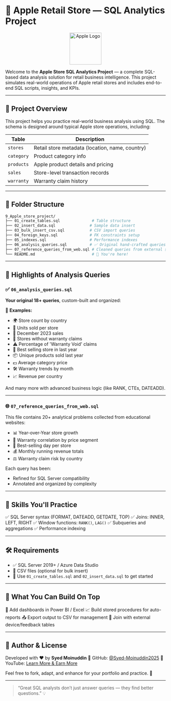 # 🍎 Apple Retail Store — SQL Analytics Project

<p align="center">
  <img src="https://upload.wikimedia.org/wikipedia/commons/f/fa/Apple_logo_black.svg" alt="Apple Logo" width="100">
</p>

Welcome to the **Apple Store SQL Analytics Project** — a complete SQL-based data analysis solution for retail business intelligence. This project simulates real-world operations of Apple retail stores and includes end-to-end SQL scripts, insights, and KPIs.

---

## 🧾 Project Overview

This project helps you practice real-world business analysis using SQL. The schema is designed around typical Apple store operations, including:

| Table      | Description                                     |
| ---------- | ----------------------------------------------- |
| `stores`   | Retail store metadata (location, name, country) |
| `category` | Product category info                           |
| `products` | Apple product details and pricing               |
| `sales`    | Store-level transaction records                 |
| `warranty` | Warranty claim history                          |

---

## 📁 Folder Structure

```bash
9_Apple_store_project/
├── 01_create_tables.sql              # Table structure
├── 02_insert_data.sql               # Sample data insert
├── 03_bulk_insert_csv.sql           # CSV import queries
├── 04_foreign_keys.sql              # FK constraints setup
├── 05_indexes.sql                   # Performance indexes
├── 06_analysis_queries.sql          # ✅ Original hand-crafted queries
├── 07_reference_queries_from_web.sql # Cleaned queries from external sources
└── README.md                         # 📘 You're here!
```

---

## 🔎 Highlights of Analysis Queries

### ✅ `06_analysis_queries.sql`

**Your original 18+ queries**, custom-built and organized:

📌 **Examples:**

* 🌍 Store count by country
* 🏪 Units sold per store
* 📅 December 2023 sales
* 🚫 Stores without warranty claims
* ⚠️ Percentage of 'Warranty Void' claims
* 🥇 Best selling store in last year
* 📦 Unique products sold last year
* 💵 Average category price
* 🛠 Warranty trends by month
* 📈 Revenue per country

And many more with advanced business logic (like RANK, CTEs, DATEADD).

---

### 🌐 `07_reference_queries_from_web.sql`

This file contains 20+ analytical problems collected from educational websites:

* 📊 Year-over-Year store growth
* 🔄 Warranty correlation by price segment
* 🥇 Best-selling day per store
* 💰 Monthly running revenue totals
* ⚖️ Warranty claim risk by country

Each query has been:

* Refined for SQL Server compatibility
* Annotated and organized by complexity

---

## 🎯 Skills You'll Practice

✅ SQL Server syntax (FORMAT, DATEADD, GETDATE, TOP)
✅ Joins: INNER, LEFT, RIGHT
✅ Window functions: `RANK()`, `LAG()`
✅ Subqueries and aggregations
✅ Performance indexing

---

## 🛠 Requirements

* ✅ SQL Server 2019+ / Azure Data Studio
* 🧩 CSV files (optional for bulk insert)
* 📜 Use `01_create_tables.sql` and `02_insert_data.sql` to get started

---

## 📌 What You Can Build On Top

🚀 Add dashboards in Power BI / Excel
📈 Build stored procedures for auto-reports
📤 Export output to CSV for management
🧩 Join with external device/feedback tables

---

## 🤝 Author & License

Developed with ❤️ by **Syed Moinuddin**
🔗 GitHub: [@Syed-Moinuddin2025](https://github.com/Syed-Moinuddin2025)
🔗 YouTube: [Learn More & Earn More](https://youtube.com/@learn_more-and-earn_more-syed)

Feel free to fork, adapt, and enhance for your portfolio and practice. 🚀

---

> “Great SQL analysts don’t just answer queries — they find better questions.” 💡
